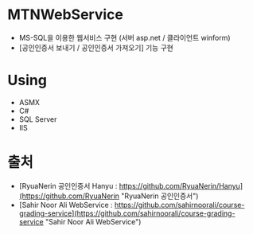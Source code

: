 # MTNWebService
- MS-SQL을 이용한 웹서비스 구현 (서버 asp.net / 클라이언트 winform)
- [공인인증서 보내기 / 공인인증서 가져오기] 기능 구현

# Using
- ASMX
- C#
- SQL Server
- IIS

# 출처
- [RyuaNerin 공인인증서 Hanyu : https://github.com/RyuaNerin/Hanyu](https://github.com/RyuaNerin "RyuaNerin 공인인증서")
- [Sahir Noor Ali WebService : https://github.com/sahirnoorali/course-grading-service](https://github.com/sahirnoorali/course-grading-service "Sahir Noor Ali WebService")
